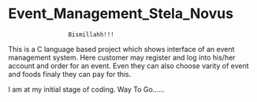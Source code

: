 # Event_Management_Stela_Novus

                     Bismillahh!!!
                     
This is a C language based project which shows interface of an event management system.
Here customer may register and log into his/her account and order for an event.
Even they can also choose varity of event and foods finaly they can pay for this.

I am at my initial stage of coding. Way To Go...... 
